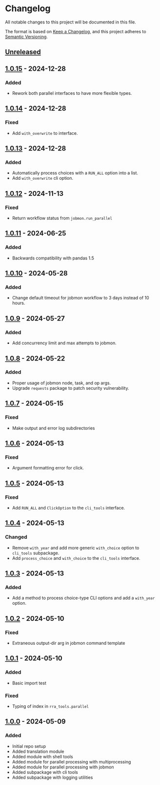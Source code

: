 # Changelog
All notable changes to this project will be documented in this file.

The format is based on [Keep a Changelog](https://keepachangelog.com/en/1.0.0/), and this project adheres to [Semantic Versioning](https://semver.org/spec/v2.0.0.html).

## [Unreleased]

## [1.0.15] - 2024-12-28
### Added
- Rework both parallel interfaces to have more flexible types.

## [1.0.14] - 2024-12-28
### Fixed
- Add `with_overwrite` to interface.

## [1.0.13] - 2024-12-28
### Added
- Automatically process choices with a `RUN_ALL` option into a list.
- Add `with_overwrite` cli option.

## [1.0.12] - 2024-11-13
### Fixed
- Return workflow status from `jobmon.run_parallel`

## [1.0.11] - 2024-06-25
### Added
- Backwards compatibility with pandas 1.5

## [1.0.10] - 2024-05-28
### Added
- Change default timeout for jobmon workflow to 3 days instead of 10 hours.

## [1.0.9] - 2024-05-27
### Added
- Add concurrency limit and max attempts to jobmon.

## [1.0.8] - 2024-05-22
### Added
- Proper usage of jobmon node, task, and op args.
- Upgrade `requests` package to patch security vulnerability.

## [1.0.7] - 2024-05-15
### Fixed
- Make output and error log subdirectories

## [1.0.6] - 2024-05-13
### Fixed
- Argument formatting error for click.

## [1.0.5] - 2024-05-13
### Fixed
- Add `RUN_ALL` and `ClickOption` to the `cli_tools` interface.

## [1.0.4] - 2024-05-13
### Changed
- Remove `with_year` and add more generic `with_choice` option to `cli_tools` subpackage.
- Add `process_choice` and `with_choice` to the `cli_tools` interface.

## [1.0.3] - 2024-05-13
### Added
- Add a method to process choice-type CLI options and add a `with_year` option.

## [1.0.2] - 2024-05-10
### Fixed
- Extraneous output-dir arg in jobmon command template

## [1.0.1] - 2024-05-10
### Added
- Basic import test

### Fixed
- Typing of index in `rra_tools.parallel`

## [1.0.0] - 2024-05-09
### Added
- Initial repo setup
- Added translation module
- Added module with shell tools
- Added module for parallel processing with multiprocessing
- Added module for parallel processing with jobmon
- Added subpackage with cli tools
- Added subpackage with logging utilities

[Unreleased]: https://github.com/ihmeuw/rra-tools/compare/1.0.15...master
[1.0.15]: https://github.com/ihmeuw/rra-tools/compare/1.0.14...1.0.15
[1.0.14]: https://github.com/ihmeuw/rra-tools/compare/1.0.13...1.0.14
[1.0.13]: https://github.com/ihmeuw/rra-tools/compare/1.0.12...1.0.13
[1.0.12]: https://github.com/ihmeuw/rra-tools/compare/1.0.11...1.0.12
[1.0.11]: https://github.com/ihmeuw/rra-tools/compare/1.0.10...1.0.11
[1.0.10]: https://github.com/ihmeuw/rra-tools/compare/1.0.9...1.0.10
[1.0.9]: https://github.com/ihmeuw/rra-tools/compare/1.0.8...1.0.9
[1.0.8]: https://github.com/ihmeuw/rra-tools/compare/1.0.7...1.0.8
[1.0.7]: https://github.com/ihmeuw/rra-tools/compare/1.0.6...1.0.7
[1.0.6]: https://github.com/ihmeuw/rra-tools/compare/1.0.5...1.0.6
[1.0.5]: https://github.com/ihmeuw/rra-tools/compare/1.0.4...1.0.5
[1.0.4]: https://github.com/ihmeuw/rra-tools/compare/1.0.3...1.0.4
[1.0.3]: https://github.com/ihmeuw/rra-tools/compare/1.0.2...1.0.3
[1.0.2]: https://github.com/ihmeuw/rra-tools/compare/1.0.1...1.0.2
[1.0.1]: https://github.com/ihmeuw/rra-tools/compare/1.0.0...1.0.1
[1.0.0]: https://github.com/ihmeuw/rra-tools/tree/1.0.0
